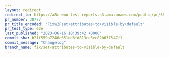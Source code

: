 ```yaml
---
layout: redirect
redirect_to: https://a8c-woo-test-reports.s3.amazonaws.com/public/pr/38777/e2e/index.html
pr_number: 38777
pr_title_encoded: "Fix%2Fset+attributes+to+visible+by+default"
pr_test_type: e2e
last_published: "2023-06-16 18:39:42 +0000"
commit_sha: b21f559a7246c651ed6fd813ce3ec82b637547f1
commit_message: "Changelog"
branch_name: fix/set-attributes-to-visible-by-default
---
```

